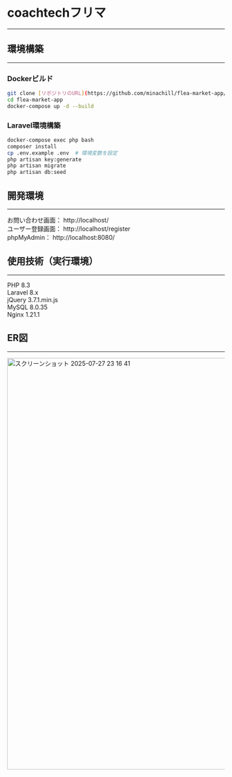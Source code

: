 # coachtechフリマ
---
## 環境構築
---
### Dockerビルド

```bash
git clone [リポジトリのURL](https://github.com/minachill/flea-market-app/blob/main/README.md)  
cd flea-market-app  
docker-compose up -d --build  
```

### Laravel環境構築

```bash
docker-compose exec php bash
composer install
cp .env.example .env  # 環境変数を設定
php artisan key:generate
php artisan migrate
php artisan db:seed
```

## 開発環境
---

お問い合わせ画面： http://localhost/  
ユーザー登録画面： http://localhost/register  
phpMyAdmin： http://localhost:8080/  

## 使用技術（実行環境）
---

PHP 8.3  
Laravel 8.x  
jQuery 3.7.1.min.js  
MySQL 8.0.35  
Nginx 1.21.1  

## ER図
---
<img width="757" height="950" alt="スクリーンショット 2025-07-27 23 16 41" src="https://github.com/user-attachments/assets/f6812a32-e218-48fc-b9b0-9edb1659dbc4" />

